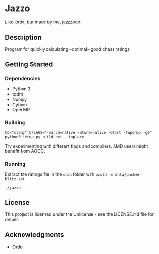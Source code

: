 # Jazzo
Like Ordo, but made by me, jazzzooo.

## Description
Program for quickly calculating ~optimal~ good chess ratings

## Getting Started

### Dependencies
* Python 3
* tqdm
* Numpy
* Cython
* OpenMP

### Building
```
CC="clang" CFLAGS="-march=native -mtune=native -Ofast -fopenmp -g0" python3 setup.py build_ext --inplace
```
Try experimenting with different flags and compilers. AMD users might benefit from AOCC.

### Running
Extract the ratings file in the `data` folder with `pzstd -d data/packed-blitz.zst`

```
./jazzo
```

## License
This project is licensed under the Unlicense - see the LICENSE.md file for details

## Acknowledgments
* [Ordo](https://github.com/michiguel/Ordo)
